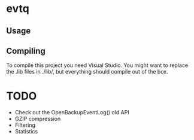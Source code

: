 # evtq

## Usage



## Compiling

To compile this project you need Visual Studio. You might want to replace the .lib files in ./lib/, but everything should compile out of the box.

# TODO

- Check out the OpenBackupEventLog() old API
- GZIP compression
- Filtering
- Statistics

